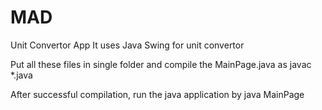 # MAD
Unit Convertor App
It uses Java Swing for unit convertor

Put all these files in single folder and compile the MainPage.java as javac *.java

After successful compilation, run the java application by java MainPage
